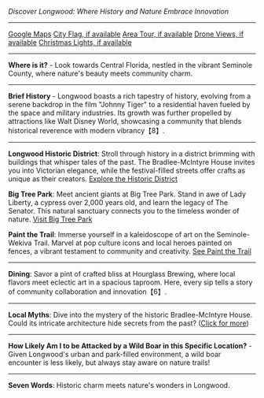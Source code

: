 *Discover Longwood: Where History and Nature Embrace Innovation*

---

[Google Maps](https://www.google.com/maps/place/Longwood,+FL/data=!3m1!1e3)
[City Flag, if available](https://www.google.com/search?tbm=isch&q=Longwood+FL+Flag+Picture)
[Area Tour, if available](https://www.youtube.com/results?search_query=Longwood+FL+4k+tour)
[Drone Views, if available](https://www.youtube.com/results?search_query=Longwood+FL+4k+drone)
[Christmas Lights, if available](https://www.youtube.com/results?search_query=Longwood+FL+christmas+lights&sp=CAI%253D)

---

**Where is it?** - Look towards Central Florida, nestled in the vibrant Seminole County, where nature's beauty meets community charm.

---

**Brief History** - Longwood boasts a rich tapestry of history, evolving from a serene backdrop in the film "Johnny Tiger" to a residential haven fueled by the space and military industries. Its growth was further propelled by attractions like Walt Disney World, showcasing a community that blends historical reverence with modern vibrancy【8】.

---

**Longwood Historic District**: Stroll through history in a district brimming with buildings that whisper tales of the past. The Bradlee-McIntyre House invites you into Victorian elegance, while the festival-filled streets offer crafts as unique as their creators.
[Explore the Historic District](https://www.youtube.com/results?search_query=Longwood+FL+Historic+District)

**Big Tree Park**: Meet ancient giants at Big Tree Park. Stand in awe of Lady Liberty, a cypress over 2,000 years old, and learn the legacy of The Senator. This natural sanctuary connects you to the timeless wonder of nature.
[Visit Big Tree Park](https://www.youtube.com/results?search_query=Longwood+FL+Big+Tree+Park)

**Paint the Trail**: Immerse yourself in a kaleidoscope of art on the Seminole-Wekiva Trail. Marvel at pop culture icons and local heroes painted on fences, a vibrant testament to community and creativity.
[See Paint the Trail](https://www.youtube.com/results?search_query=Longwood+FL+Paint+the+Trail)

---

**Dining**: Savor a pint of crafted bliss at Hourglass Brewing, where local flavors meet eclectic art in a spacious taproom. Here, every sip tells a story of community collaboration and innovation【6】.

---

**Local Myths**: Dive into the mystery of the historic Bradlee-McIntyre House. Could its intricate architecture hide secrets from the past? 
([Click for more](https://www.google.com/search?q=Longwood+FL+Bradlee-McIntyre+House))

---

**How Likely Am I to be Attacked by a Wild Boar in this Specific Location?** - Given Longwood's urban and park-filled environment, a wild boar encounter is less likely, but always stay aware on nature trails!

---

**Seven Words**: Historic charm meets nature's wonders in Longwood.